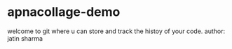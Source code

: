 # apnacollage-demo
welcome to git where u can store and track the histoy of your code.
author: jatin sharma

